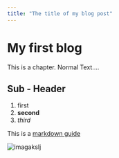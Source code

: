 ```yaml
---
title: "The title of my blog post"
---
```


# My first blog

This is a chapter. Normal Text....

## Sub - Header

1. first
2. **second**
3. *third*

This is a [markdown guide](https://github.com/adam-p/markdown-here/wiki/Markdown-Here-Cheatsheet)


![imagakslj](https://upload.wikimedia.org/wikipedia/commons/6/66/An_up-close_picture_of_a_curious_male_domestic_shorthair_tabby_cat.jpg)
